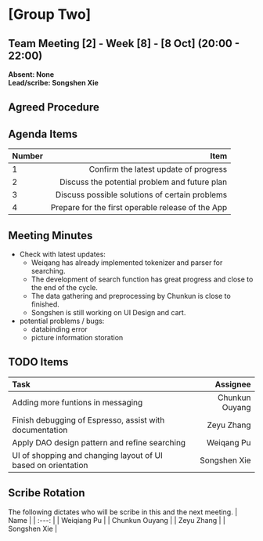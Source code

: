# [Group Two]

## Team Meeting [2] - Week [8] - [8 Oct] (20:00 - 22:00)
**Absent: None**
<br>
**Lead/scribe: Songshen Xie**

## Agreed Procedure


## Agenda Items
| Number |                                              Item |
|:-------|--------------------------------------------------:|
| 1      |             Confirm the latest update of progress |
| 2      |     Discuss the potential problem and future plan |
| 3      |    Discuss possible solutions of certain problems |
| 4      | Prepare for the first operable release of the App |


## Meeting Minutes

- Check with latest updates:
    - Weiqang has already implemented tokenizer and parser for searching. 
    - The development of search function has great progress and close to the end of the cycle.
    - The data gathering and preprocessing by Chunkun is close to finished.
    - Songshen is still working on UI Design and cart.
- potential problems / bugs:
  - databinding error
  - picture information storation

## TODO Items
| Task                                                                     |                   Assignee |
|:-------------------------------------------------------------------------|---------------------------:|
| Adding more funtions in messaging                                          |             Chunkun Ouyang |
| Finish debugging of Espresso, assist with documentation                                         |   Zeyu Zhang |
| Apply DAO design pattern and refine searching        |    Weiqang Pu |
| UI of shopping and changing layout of UI based on orientation |  Songshen Xie |


## Scribe Rotation
The following dictates who will be scribe in this and the next meeting.
| Name |
| :---: |
| Weiqiang Pu |
| Chunkun Ouyang |
| Zeyu Zhang |
| Songshen Xie |
